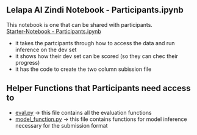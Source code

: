
## **Lelapa AI Zindi Notebook - Participants.ipynb** 
This notebook is one that can be shared with participants.  
[Starter-Notebook - Participants.ipynb](https://github.com/Lelapa-AI/zindi-inkuba-notebook/blob/main/Notebooks/Starter-Notebook.ipynb)

- it takes the partcipants through how to access the data and run inference on the dev set
- it shows how their dev set can be scored (so they can chec their progress)
- it has the code to create the two column subission file

## **Helper Functions that Participants need access to**

- [eval.py](https://github.com/Lelapa-AI/zindi-inkuba-notebook/blob/main/utils/eval.py) -> this file contains all the evaluation functions
- [model_function.py](https://github.com/Lelapa-AI/zindi-inkuba-notebook/blob/main/utils/model_function.py) -> this file contains functions for model inference necessary for the submission format

